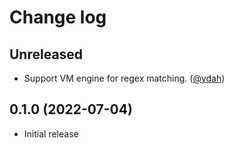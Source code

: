 # Change log

## Unreleased

- Support VM engine for regex matching. ([@ydah])

## 0.1.0 (2022-07-04)

- Initial release

<!-- Contributors -->

[@ydah]: https://github.com/ydah
